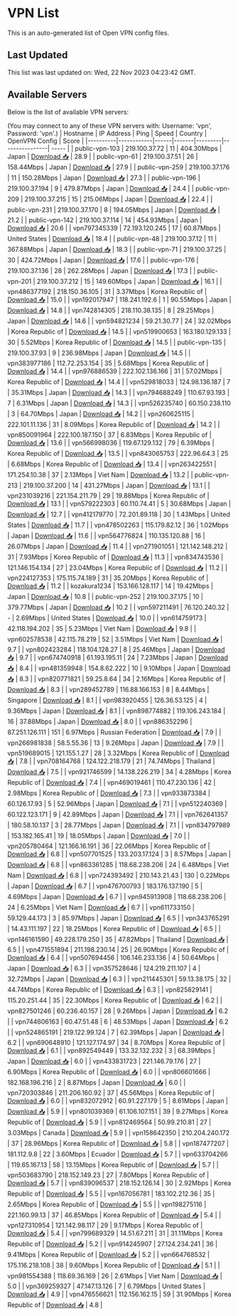 # VPN List

This is an auto-generated list of Open VPN config files.

## Last Updated

This list was last updated on: Wed, 22 Nov 2023 04:23:42 GMT.

## Available Servers

Below is the list of available VPN servers:

(You may connect to any of these VPN servers with: Username: 'vpn', Password: 'vpn'.)
| Hostname | IP Address | Ping | Speed | Country | OpenVPN Config | Score |
|----------|------------|------|-------|---------|----------------| ----- |
| public-vpn-103 | 219.100.37.72 | 11 | 404.30Mbps | Japan | [Download 📥](./configs/server_0_JP.ovpn) | 28.9 |
| public-vpn-61 | 219.100.37.51 | 26 | 158.44Mbps | Japan | [Download 📥](./configs/server_1_JP.ovpn) | 27.9 |
| public-vpn-259 | 219.100.37.176 | 11 | 150.28Mbps | Japan | [Download 📥](./configs/server_2_JP.ovpn) | 27.3 |
| public-vpn-196 | 219.100.37.194 | 9 | 479.87Mbps | Japan | [Download 📥](./configs/server_3_JP.ovpn) | 24.4 |
| public-vpn-209 | 219.100.37.215 | 15 | 215.06Mbps | Japan | [Download 📥](./configs/server_4_JP.ovpn) | 22.4 |
| public-vpn-231 | 219.100.37.170 | 8 | 194.05Mbps | Japan | [Download 📥](./configs/server_5_JP.ovpn) | 21.2 |
| public-vpn-142 | 219.100.37.114 | 14 | 454.93Mbps | Japan | [Download 📥](./configs/server_6_JP.ovpn) | 20.6 |
| vpn797345339 | 72.193.120.245 | 17 | 60.87Mbps | United States | [Download 📥](./configs/server_7_US.ovpn) | 18.4 |
| public-vpn-48 | 219.100.37.12 | 11 | 367.88Mbps | Japan | [Download 📥](./configs/server_8_JP.ovpn) | 18.3 |
| public-vpn-71 | 219.100.37.25 | 30 | 424.72Mbps | Japan | [Download 📥](./configs/server_9_JP.ovpn) | 17.6 |
| public-vpn-176 | 219.100.37.136 | 28 | 262.28Mbps | Japan | [Download 📥](./configs/server_10_JP.ovpn) | 17.3 |
| public-vpn-201 | 219.100.37.212 | 15 | 149.60Mbps | Japan | [Download 📥](./configs/server_11_JP.ovpn) | 16.1 |
| vpn486377192 | 218.150.36.105 | 31 | 3.37Mbps | Korea Republic of | [Download 📥](./configs/server_12_KR.ovpn) | 15.0 |
| vpn192017947 | 118.241.192.6 | 1 | 90.55Mbps | Japan | [Download 📥](./configs/server_13_JP.ovpn) | 14.8 |
| vpn742814305 | 218.110.38.135 | 8 | 29.25Mbps | Japan | [Download 📥](./configs/server_14_JP.ovpn) | 14.6 |
| vpn594821234 | 59.21.30.77 | 24 | 32.02Mbps | Korea Republic of | [Download 📥](./configs/server_15_KR.ovpn) | 14.5 |
| vpn519900653 | 163.180.129.133 | 30 | 5.52Mbps | Korea Republic of | [Download 📥](./configs/server_16_KR.ovpn) | 14.5 |
| public-vpn-135 | 219.100.37.93 | 9 | 236.98Mbps | Japan | [Download 📥](./configs/server_17_JP.ovpn) | 14.5 |
| vpn383977186 | 112.72.253.154 | 35 | 5.68Mbps | Korea Republic of | [Download 📥](./configs/server_18_KR.ovpn) | 14.4 |
| vpn976886539 | 222.102.136.166 | 31 | 57.02Mbps | Korea Republic of | [Download 📥](./configs/server_19_KR.ovpn) | 14.4 |
| vpn529818033 | 124.98.136.187 | 7 | 35.31Mbps | Japan | [Download 📥](./configs/server_20_JP.ovpn) | 14.3 |
| vpn794688249 | 110.67.93.193 | 7 | 6.31Mbps | Japan | [Download 📥](./configs/server_21_JP.ovpn) | 14.3 |
| vpn526235740 | 60.150.238.110 | 3 | 64.70Mbps | Japan | [Download 📥](./configs/server_22_JP.ovpn) | 14.2 |
| vpn260625115 | 222.101.11.136 | 31 | 8.09Mbps | Korea Republic of | [Download 📥](./configs/server_23_KR.ovpn) | 14.2 |
| vpn850091964 | 222.100.187.150 | 37 | 6.83Mbps | Korea Republic of | [Download 📥](./configs/server_24_KR.ovpn) | 13.6 |
| vpn566998036 | 119.67.129.132 | 79 | 6.39Mbps | Korea Republic of | [Download 📥](./configs/server_25_KR.ovpn) | 13.5 |
| vpn843065753 | 222.96.64.3 | 25 | 6.68Mbps | Korea Republic of | [Download 📥](./configs/server_26_KR.ovpn) | 13.4 |
| vpn263422551 | 171.254.10.38 | 37 | 2.13Mbps | Viet Nam | [Download 📥](./configs/server_27_VN.ovpn) | 13.2 |
| public-vpn-213 | 219.100.37.200 | 14 | 431.27Mbps | Japan | [Download 📥](./configs/server_28_JP.ovpn) | 13.1 |
| vpn231039216 | 221.154.211.79 | 29 | 19.88Mbps | Korea Republic of | [Download 📥](./configs/server_29_KR.ovpn) | 13.1 |
| vpn579222303 | 60.110.74.41 | 5 | 30.68Mbps | Japan | [Download 📥](./configs/server_30_JP.ovpn) | 12.7 |
| vpn412179770 | 72.201.89.118 | 30 | 1.43Mbps | United States | [Download 📥](./configs/server_31_US.ovpn) | 11.7 |
| vpn478502263 | 115.179.82.12 | 36 | 1.02Mbps | Japan | [Download 📥](./configs/server_32_JP.ovpn) | 11.6 |
| vpn564776824 | 110.135.120.88 | 16 | 26.07Mbps | Japan | [Download 📥](./configs/server_33_JP.ovpn) | 11.4 |
| vpn271901051 | 121.142.148.212 | 31 | 7.93Mbps | Korea Republic of | [Download 📥](./configs/server_34_KR.ovpn) | 11.3 |
| vpn834743536 | 121.146.154.134 | 27 | 23.04Mbps | Korea Republic of | [Download 📥](./configs/server_35_KR.ovpn) | 11.2 |
| vpn224127353 | 175.115.74.189 | 31 | 35.20Mbps | Korea Republic of | [Download 📥](./configs/server_36_KR.ovpn) | 11.2 |
| kozakura1234 | 153.166.128.117 | 14 | 19.42Mbps | Japan | [Download 📥](./configs/server_37_JP.ovpn) | 10.8 |
| public-vpn-252 | 219.100.37.175 | 10 | 379.77Mbps | Japan | [Download 📥](./configs/server_38_JP.ovpn) | 10.2 |
| vpn597211491 | 76.120.240.32 | - | 2.69Mbps | United States | [Download 📥](./configs/server_39_US.ovpn) | 10.0 |
| vpn614759173 | 42.118.194.202 | 35 | 5.23Mbps | Viet Nam | [Download 📥](./configs/server_40_VN.ovpn) | 9.8 |
| vpn602578538 | 42.115.78.219 | 52 | 3.51Mbps | Viet Nam | [Download 📥](./configs/server_41_VN.ovpn) | 9.7 |
| vpn802423284 | 118.104.128.27 | 8 | 25.46Mbps | Japan | [Download 📥](./configs/server_42_JP.ovpn) | 9.7 |
| vpn674740918 | 61.193.195.11 | 24 | 7.23Mbps | Japan | [Download 📥](./configs/server_43_JP.ovpn) | 8.4 |
| vpn481359948 | 154.8.62.222 | 10 | 9.10Mbps | Japan | [Download 📥](./configs/server_44_JP.ovpn) | 8.3 |
| vpn820771821 | 59.25.8.64 | 34 | 2.16Mbps | Korea Republic of | [Download 📥](./configs/server_45_KR.ovpn) | 8.3 |
| vpn289452789 | 116.88.166.153 | 8 | 8.44Mbps | Singapore | [Download 📥](./configs/server_46_SG.ovpn) | 8.1 |
| vpn983920455 | 126.36.53.125 | 4 | 9.36Mbps | Japan | [Download 📥](./configs/server_47_JP.ovpn) | 8.1 |
| vpn898774882 | 119.106.243.184 | 16 | 37.88Mbps | Japan | [Download 📥](./configs/server_48_JP.ovpn) | 8.0 |
| vpn886352296 | 87.251.126.111 | 151 | 6.97Mbps | Russian Federation | [Download 📥](./configs/server_49_RU.ovpn) | 7.9 |
| vpn266981838 | 58.5.55.36 | 13 | 9.26Mbps | Japan | [Download 📥](./configs/server_50_JP.ovpn) | 7.9 |
| vpn519689015 | 121.155.1.27 | 28 | 3.32Mbps | Korea Republic of | [Download 📥](./configs/server_51_KR.ovpn) | 7.8 |
| vpn708164768 | 124.122.218.179 | 21 | 74.74Mbps | Thailand | [Download 📥](./configs/server_52_TH.ovpn) | 7.5 |
| vpn921746599 | 14.138.226.219 | 34 | 4.28Mbps | Korea Republic of | [Download 📥](./configs/server_53_KR.ovpn) | 7.4 |
| vpn469019461 | 110.47.230.136 | 42 | 2.98Mbps | Korea Republic of | [Download 📥](./configs/server_54_KR.ovpn) | 7.3 |
| vpn933873384 | 60.126.17.93 | 5 | 52.96Mbps | Japan | [Download 📥](./configs/server_55_JP.ovpn) | 7.1 |
| vpn512240369 | 60.122.123.171 | 9 | 42.89Mbps | Japan | [Download 📥](./configs/server_56_JP.ovpn) | 7.1 |
| vpn762641357 | 180.58.10.137 | 3 | 28.77Mbps | Japan | [Download 📥](./configs/server_57_JP.ovpn) | 7.1 |
| vpn834797989 | 153.182.165.41 | 19 | 18.05Mbps | Japan | [Download 📥](./configs/server_58_JP.ovpn) | 7.0 |
| vpn205780464 | 121.166.16.191 | 36 | 22.06Mbps | Korea Republic of | [Download 📥](./configs/server_59_KR.ovpn) | 6.8 |
| vpn507701525 | 133.203.17.124 | 3 | 8.57Mbps | Japan | [Download 📥](./configs/server_60_JP.ovpn) | 6.8 |
| vpn863361285 | 118.68.238.206 | 24 | 6.48Mbps | Viet Nam | [Download 📥](./configs/server_61_VN.ovpn) | 6.8 |
| vpn724393492 | 210.143.21.43 | 130 | 0.22Mbps | Japan | [Download 📥](./configs/server_62_JP.ovpn) | 6.7 |
| vpn476700793 | 183.176.137.190 | 5 | 4.69Mbps | Japan | [Download 📥](./configs/server_63_JP.ovpn) | 6.7 |
| vpn945913908 | 118.68.238.206 | 24 | 6.25Mbps | Viet Nam | [Download 📥](./configs/server_64_VN.ovpn) | 6.7 |
| vpn611733150 | 59.129.44.173 | 3 | 85.97Mbps | Japan | [Download 📥](./configs/server_65_JP.ovpn) | 6.5 |
| vpn343765291 | 14.43.111.197 | 22 | 18.25Mbps | Korea Republic of | [Download 📥](./configs/server_66_KR.ovpn) | 6.5 |
| vpn146161590 | 49.228.179.250 | 35 | 47.82Mbps | Thailand | [Download 📥](./configs/server_67_TH.ovpn) | 6.5 |
| vpn471551894 | 211.198.230.14 | 25 | 26.90Mbps | Korea Republic of | [Download 📥](./configs/server_68_KR.ovpn) | 6.4 |
| vpn507694456 | 106.146.233.136 | 4 | 50.64Mbps | Japan | [Download 📥](./configs/server_69_JP.ovpn) | 6.3 |
| vpn357528646 | 124.219.211.107 | 4 | 32.72Mbps | Japan | [Download 📥](./configs/server_70_JP.ovpn) | 6.3 |
| vpn211445301 | 59.13.38.175 | 32 | 44.74Mbps | Korea Republic of | [Download 📥](./configs/server_71_KR.ovpn) | 6.3 |
| vpn825829141 | 115.20.251.44 | 35 | 22.30Mbps | Korea Republic of | [Download 📥](./configs/server_72_KR.ovpn) | 6.2 |
| vpn827501246 | 60.236.40.157 | 28 | 9.26Mbps | Japan | [Download 📥](./configs/server_73_JP.ovpn) | 6.2 |
| vpn744606163 | 60.47.51.48 | 6 | 48.53Mbps | Japan | [Download 📥](./configs/server_74_JP.ovpn) | 6.2 |
| vpn524865191 | 219.122.99.124 | 7 | 62.39Mbps | Japan | [Download 📥](./configs/server_75_JP.ovpn) | 6.2 |
| vpn690648910 | 121.127.174.97 | 34 | 8.70Mbps | Korea Republic of | [Download 📥](./configs/server_76_KR.ovpn) | 6.1 |
| vpn892549449 | 133.32.132.232 | 3 | 68.39Mbps | Japan | [Download 📥](./configs/server_77_JP.ovpn) | 6.0 |
| vpn433831723 | 221.146.79.176 | 27 | 6.90Mbps | Korea Republic of | [Download 📥](./configs/server_78_KR.ovpn) | 6.0 |
| vpn806601666 | 182.168.196.216 | 2 | 8.87Mbps | Japan | [Download 📥](./configs/server_79_JP.ovpn) | 6.0 |
| vpn720303846 | 211.206.160.92 | 37 | 45.56Mbps | Korea Republic of | [Download 📥](./configs/server_80_KR.ovpn) | 6.0 |
| vpn832072912 | 60.91.227.179 | 5 | 8.61Mbps | Japan | [Download 📥](./configs/server_81_JP.ovpn) | 5.9 |
| vpn801039369 | 61.106.107.151 | 39 | 9.27Mbps | Korea Republic of | [Download 📥](./configs/server_82_KR.ovpn) | 5.9 |
| vpn812469564 | 50.99.210.81 | 27 | 3.03Mbps | Canada | [Download 📥](./configs/server_83_CA.ovpn) | 5.9 |
| vpn158642350 | 210.204.240.172 | 37 | 28.96Mbps | Korea Republic of | [Download 📥](./configs/server_84_KR.ovpn) | 5.8 |
| vpn187477207 | 181.112.9.8 | 22 | 3.60Mbps | Ecuador | [Download 📥](./configs/server_85_EC.ovpn) | 5.7 |
| vpn633704266 | 119.65.167.13 | 58 | 13.15Mbps | Korea Republic of | [Download 📥](./configs/server_86_KR.ovpn) | 5.7 |
| vpn503683790 | 218.152.149.23 | 27 | 7.80Mbps | Korea Republic of | [Download 📥](./configs/server_87_KR.ovpn) | 5.7 |
| vpn839096537 | 218.152.126.14 | 30 | 2.92Mbps | Korea Republic of | [Download 📥](./configs/server_88_KR.ovpn) | 5.5 |
| vpn167056781 | 183.102.212.36 | 35 | 2.65Mbps | Korea Republic of | [Download 📥](./configs/server_89_KR.ovpn) | 5.5 |
| vpn198275116 | 221.160.99.13 | 37 | 46.85Mbps | Korea Republic of | [Download 📥](./configs/server_90_KR.ovpn) | 5.4 |
| vpn127310954 | 121.142.98.117 | 29 | 9.17Mbps | Korea Republic of | [Download 📥](./configs/server_91_KR.ovpn) | 5.4 |
| vpn799689329 | 14.51.67.211 | 31 | 31.11Mbps | Korea Republic of | [Download 📥](./configs/server_92_KR.ovpn) | 5.2 |
| vpn914245907 | 27.124.234.241 | 36 | 9.41Mbps | Korea Republic of | [Download 📥](./configs/server_93_KR.ovpn) | 5.2 |
| vpn664768532 | 175.116.218.108 | 38 | 9.60Mbps | Korea Republic of | [Download 📥](./configs/server_94_KR.ovpn) | 5.1 |
| vpn981554388 | 118.69.36.169 | 26 | 2.61Mbps | Viet Nam | [Download 📥](./configs/server_95_VN.ovpn) | 5.0 |
| vpn369259327 | 47.147.13.126 | 7 | 6.79Mbps | United States | [Download 📥](./configs/server_96_US.ovpn) | 4.9 |
| vpn476556621 | 112.156.162.15 | 59 | 31.90Mbps | Korea Republic of | [Download 📥](./configs/server_97_KR.ovpn) | 4.8 |
